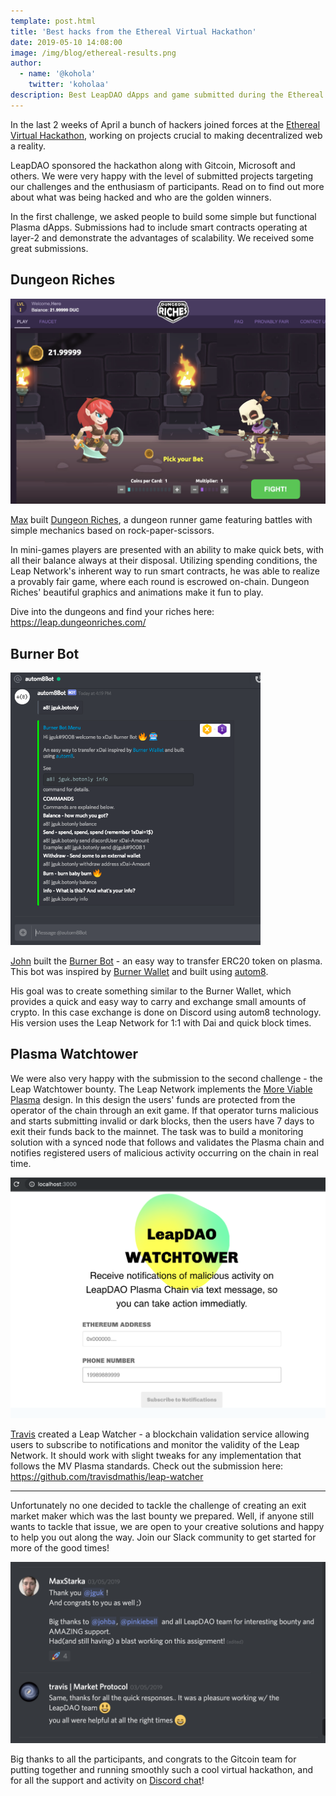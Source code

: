 ```yaml
---
template: post.html
title: 'Best hacks from the Ethereal Virtual Hackathon'
date: 2019-05-10 14:08:00
image: /img/blog/ethereal-results.png
author:
  - name: '@kohola'
    twitter: 'koholaa'
description: Best LeapDAO dApps and game submitted during the Ethereal Virtual Hackathon.
---
```


In the last 2 weeks of April a bunch of hackers joined forces at the [Ethereal Virtual Hackathon](https://gitcoin.co/hackathon/ethereal-virtual-hackathon/), working on projects crucial to making decentralized web a reality.

LeapDAO sponsored the hackathon along with Gitcoin, Microsoft and others. We were very happy with the level of submitted projects targeting our challenges and the enthusiasm of participants. Read on to find out more about what was being hacked and who are the golden winners.

In the first challenge, we asked people to build some simple but functional Plasma dApps. Submissions had to include smart contracts operating at layer-2 and demonstrate the advantages of scalability. We received some great submissions.

## Dungeon Riches

<img src="/img/blog/dungeon-riches.png" alt="Dungeon Riches screenshot" />

[Max](https://github.com/MaxStalker) built [Dungeon Riches](https://leap.dungeonriches.com/), a dungeon runner game featuring battles with simple mechanics based on rock-paper-scissors.

In mini-games players are presented with an ability to make quick bets, with all their balance always at their disposal. Utilizing spending conditions, the Leap Network's inherent way to run smart contracts, he was able to realize a provably fair game, where each round is escrowed on-chain. Dungeon Riches' beautiful graphics and animations make it fun to play.

Dive into the dungeons and find your riches here: https://leap.dungeonriches.com/

## Burner Bot

<img src="/img/blog/burner-bot.png" alt="Discord Burner Bot screenshot" width="400" />

[John](https://github.com/johngrantuk) built the [Burner Bot](https://github.com/johngrantuk/burnerbot/tree/leap_plasma) - an easy way to transfer ERC20 token on plasma. This bot was inspired by [Burner Wallet](https://github.com/austintgriffith/burner-wallet) and built using [autom8](https://gitlab.com/autom8.network/docs).

His goal was to create something similar to the Burner Wallet, which provides a quick and easy way to carry and exchange small amounts of crypto. In this case exchange is done on Discord using autom8 technology. His version uses the Leap Network for 1:1 with Dai and quick block times.

## Plasma Watchtower

We were also very happy with the submission to the second challenge - the Leap Watchtower bounty. The Leap Network implements the [More Viable Plasma](https://ethresear.ch/t/more-viable-plasma/2160) design. In this design the users' funds are protected from the operator of the chain through an exit game. If that operator turns malicious and starts submitting invalid or dark blocks, then the users have 7 days to exit their funds back to the mainnet. The task was to build a monitoring solution with a synced node that follows and validates the Plasma chain and notifies registered users of malicious activity occurring on the chain in real time.

<img src="/img/blog/watchtower.png" alt="Watchtower screenshot" />

[Travis](https://github.com/travisdmathis) created a Leap Watcher - a blockchain validation service allowing users to subscribe to notifications and monitor the validity of the Leap Network. It should work with slight tweaks for any implementation that follows the MV Plasma standards. Check out the submission here: https://github.com/travisdmathis/leap-watcher

---

Unfortunately no one decided to tackle the challenge of creating an exit market maker which was the last bounty we prepared. Well, if anyone still wants to tackle that issue, we are open to your creative solutions and happy to help you out along the way. Join our Slack community to get started for more of the good times!

<img src="/img/blog/ethereal-thanks.png" alt="People happy about hackathon" width="600"/>

Big thanks to all the participants, and congrats to the Gitcoin team for putting together and running smoothly such a cool virtual hackathon, and for all the support and activity on [Discord chat](https://discordapp.com/channels/562828676480237578/565966345145942017)!
